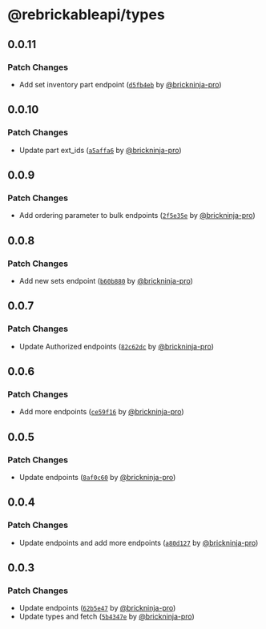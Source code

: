 # @rebrickableapi/types

## 0.0.11

### Patch Changes

- Add set inventory part endpoint ([`d5fb4eb`](https://github.com/brickninja-org/rebrickableapi-ts/commit/d5fb4eb1192a168ef23b2a343d959274ca40c5d4) by [@brickninja-pro](https://github.com/brickninja-pro))

## 0.0.10

### Patch Changes

- Update part ext_ids ([`a5affa6`](https://github.com/brickninja-org/rebrickableapi-ts/commit/a5affa6fcec19bf9fb03ecd685cdc9ed02fb74b5) by [@brickninja-pro](https://github.com/brickninja-pro))

## 0.0.9

### Patch Changes

- Add ordering parameter to bulk endpoints ([`2f5e35e`](https://github.com/brickninja-org/rebrickableapi-ts/commit/2f5e35ed107ac0ae21c8c99619eff2d14a390aa0) by [@brickninja-pro](https://github.com/brickninja-pro))

## 0.0.8

### Patch Changes

- Add new sets endpoint ([`b60b880`](https://github.com/brickninja-org/rebrickableapi-ts/commit/b60b88041ebae2f500832467ee3ffffbf2e04657) by [@brickninja-pro](https://github.com/brickninja-pro))

## 0.0.7

### Patch Changes

- Update Authorized endpoints ([`82c62dc`](https://github.com/brickninja-org/rebrickableapi-ts/commit/82c62dcad67cf20f3086495783c72a7b63140286) by [@brickninja-pro](https://github.com/brickninja-pro))

## 0.0.6

### Patch Changes

- Add more endpoints ([`ce59f16`](https://github.com/brickninja-org/rebrickableapi-ts/commit/ce59f16b2b5b06e49db862419ddfd8e13c0478d4) by [@brickninja-pro](https://github.com/brickninja-pro))

## 0.0.5

### Patch Changes

- Update endpoints ([`8af0c60`](https://github.com/brickninja-org/rebrickableapi-ts/commit/8af0c60ead7c2533ad5171c05ab97b5d13272851) by [@brickninja-pro](https://github.com/brickninja-pro))

## 0.0.4

### Patch Changes

- Update endpoints and add more endpoints ([`a80d127`](https://github.com/brickninja-org/rebrickableapi-ts/commit/a80d1277cac7913ddcd7cc0e8af115e643342731) by [@brickninja-pro](https://github.com/brickninja-pro))

## 0.0.3

### Patch Changes

- Update endpoints ([`62b5e47`](https://github.com/brickninja-org/rebrickableapi-ts/commit/62b5e47886feb0b4163641b54b6b54ddefbdfcaa) by [@brickninja-pro](https://github.com/brickninja-pro))
- Update types and fetch ([`5b4347e`](https://github.com/brickninja-org/rebrickableapi-ts/commit/5b4347ea602f9b78f532997b777b1ac4f7f44055) by [@brickninja-pro](https://github.com/brickninja-pro))
